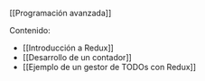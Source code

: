 [[Programación avanzada]]

Contenido:
+ [[Introducción a Redux]]
+ [[Desarrollo de un contador]]
+ [[Ejemplo de un gestor de TODOs con Redux]]